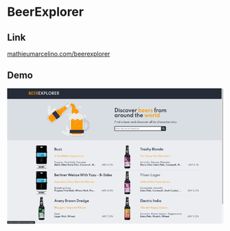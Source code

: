 # BeerExplorer

## Link
[mathieumarcelino.com/beerexplorer](https://mathieumarcelino.com/beerexplorer)

## Demo
![](public/demo.gif)
